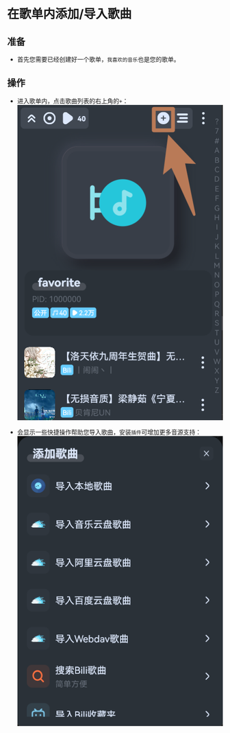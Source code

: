 # 在歌单内添加/导入歌曲

## 准备
- 首先您需要已经创建好一个歌单，`我喜欢的音乐`也是您的歌单。

## 操作
- 进入歌单内，点击歌曲列表的右上角的`+`：
![](image.png)

- 会显示一些快捷操作帮助您导入歌曲，安装`插件`可增加更多音源支持：
![](image-1.png)